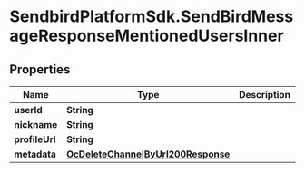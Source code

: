 # SendbirdPlatformSdk.SendBirdMessageResponseMentionedUsersInner

## Properties

Name | Type | Description | Notes
------------ | ------------- | ------------- | -------------
**userId** | **String** |  | [optional] 
**nickname** | **String** |  | [optional] 
**profileUrl** | **String** |  | [optional] 
**metadata** | [**OcDeleteChannelByUrl200Response**](OcDeleteChannelByUrl200Response.md) |  | [optional] 


